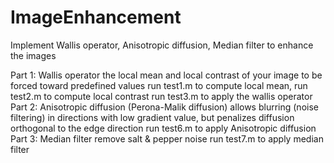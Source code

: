 # ImageEnhancement
Implement Wallis operator, Anisotropic diffusion, Median filter to enhance the images

Part 1: Wallis operator
the local mean and local contrast of your image to be forced toward predefined values
run test1.m to compute local mean, run test2.m to compute local contrast
run test3.m to apply the wallis operator
Part 2: Anisotropic diffusion (Perona-Malik diffusion)
allows blurring (noise filtering) in directions with low gradient value, but penalizes diffusion orthogonal to the edge direction
run test6.m to apply Anisotropic diffusion
Part 3: Median filter
remove salt & pepper noise
run test7.m to apply median filter
